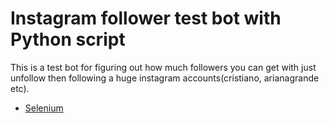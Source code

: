 # Instagram follower test bot with Python script

This is a test bot for figuring out how much followers you can get with just unfollow then following a huge instagram accounts(cristiano, arianagrande etc).

- [Selenium](https://selenium-python.readthedocs.io/)
